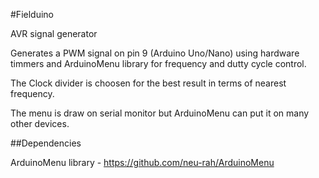 #Fielduino

AVR signal generator

Generates a PWM signal on pin 9 (Arduino Uno/Nano) using hardware timmers and ArduinoMenu library for frequency and dutty cycle control.

The Clock divider is choosen for the best result in terms of nearest frequency.

The menu is draw on serial monitor but ArduinoMenu can put it on many other devices.

##Dependencies

ArduinoMenu library - https://github.com/neu-rah/ArduinoMenu
